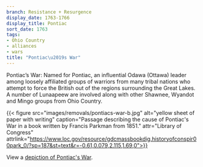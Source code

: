 ```yaml
---
branch: Resistance + Resurgence
display_date: 1763-1766
display_title: Pontiac
sort_date: 1763
tags:
- Ohio Country
- alliances
- wars
title: "Pontiac\u2019s War"
---
```


Pontiac’s War: Named for Pontiac, an influential Odawa (Ottawa) leader among loosely affiliated groups of warriors from many tribal nations who attempt to force the British out of the regions surrounding the Great Lakes. A number of Lunaapeew are involved along with other Shawnee, Wyandot and Mingo groups from Ohio Country.

{{< figure src="images/removals/pontiacs-war-b.jpg" alt="yellow sheet of paper with writing" caption="Passage describing the cause of Pontiac's War in a book written by Francis Parkman from 1851." attr="Library of Congress" attrlink="https://www.loc.gov/resource/gdcmassbookdig.historyofconspir00park_0/?sp=187&st=text&r=-0.61,0.079,2.115,1.69,0">}}

View a [depiction of Pontiac's War](https://commons.wikimedia.org/wiki/File:Pontiac_conspiracy.jpg#/media/File:Pontiac_conspiracy.jpg).


